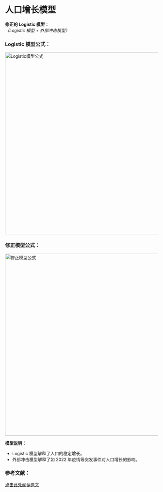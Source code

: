 # 人口增长模型

**修正的 Logistic 模型：**  
*（Logistic 模型 + 外部冲击模型）*

### Logistic 模型公式：
<img src="https://prod-files-secure.s3.us-west-2.amazonaws.com/9806e52b-01ca-45fb-88a8-c4b4e2440565/3b59df5a-77ce-431a-9a42-9b3b5f545faa/Screenshot_2025-01-24_at_11.11.42_PM.png" alt="Logistic模型公式" width="600">

### 修正模型公式：
<img src="https://prod-files-secure.s3.us-west-2.amazonaws.com/9806e52b-01ca-45fb-88a8-c4b4e2440565/14823a11-0127-44a5-adfd-aa7301369bb9/Screenshot_2025-01-24_at_11.12.03_PM.png" alt="修正模型公式" width="600">

**模型说明：**
- Logistic 模型解释了人口的稳定增长。
- 外部冲击模型解释了如 2022 年疫情等突发事件对人口增长的影响。

### 参考文献：
[点击此处阅读原文](https://www.sciencedirect.com/science/article/abs/pii/S0160738309000954?casa_token=S7tpN1HQracAAAAA:eKfmhV37bzxkM91U59ydC0fQry0OpFcJFzpzgOwTGbL-siOvDENziEEf7kVP9I03OH2wqx8vQQ)
